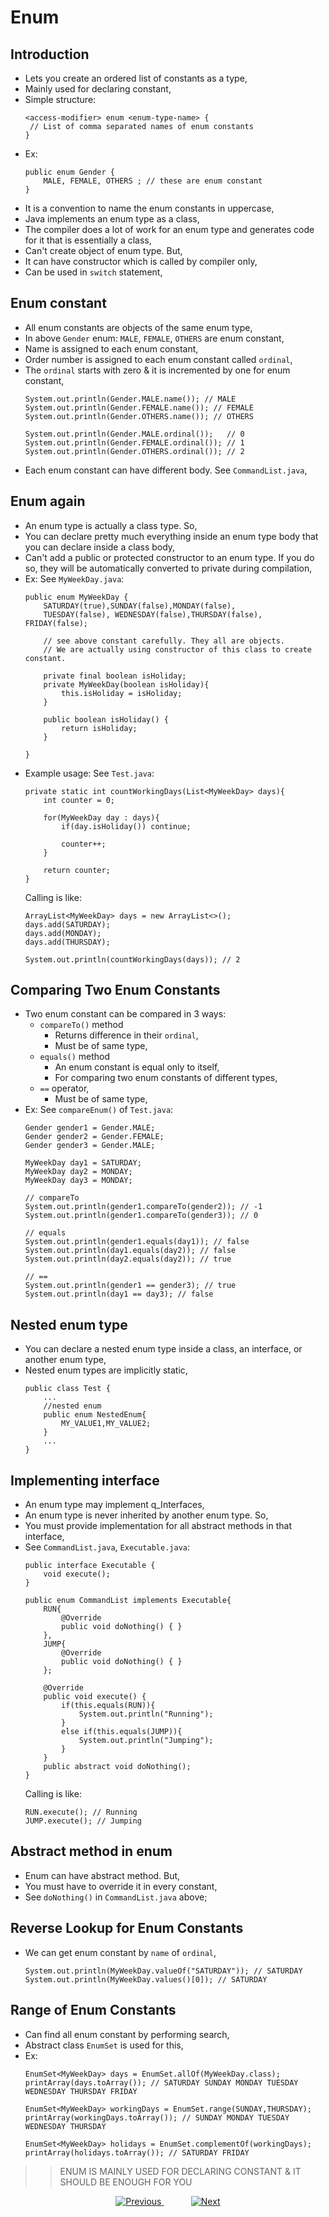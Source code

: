 

# Enum

## Introduction
- Lets you create an ordered list of constants as a type,
- Mainly used for declaring constant,
- Simple structure:
    ```
    <access-modifier> enum <enum-type-name> {
     // List of comma separated names of enum constants
    }
    ```
- Ex:
    ```
    public enum Gender {
        MALE, FEMALE, OTHERS ; // these are enum constant
    }
    ```
- It is a convention to name the enum constants in uppercase,
- Java implements an enum type as a class,
- The compiler does a lot of work for an enum type and generates code for it that is essentially a class,
- Can't create object of enum type. But,
- It can have constructor which is called by compiler only,
- Can be used in `switch` statement,

## Enum constant
- All enum constants are objects of the same enum type,
- In above `Gender` enum: `MALE`, `FEMALE`, `OTHERS` are enum constant,
- Name is assigned to each enum constant,
- Order number is assigned to each enum constant called `ordinal`,
- The `ordinal` starts with zero & it is incremented by one for enum constant,
    ```
    System.out.println(Gender.MALE.name()); // MALE
    System.out.println(Gender.FEMALE.name()); // FEMALE
    System.out.println(Gender.OTHERS.name()); // OTHERS
    
    System.out.println(Gender.MALE.ordinal());   // 0
    System.out.println(Gender.FEMALE.ordinal()); // 1
    System.out.println(Gender.OTHERS.ordinal()); // 2
    ```
- Each enum constant can have different body. See `CommandList.java`, 

## Enum again
- An enum type is actually a class type. So, 
- You can declare pretty much everything inside an enum type body that you can declare inside a class body,
- Can't add a public or protected constructor to an enum type. If you do so, they will be automatically converted to private during compilation,
- Ex: See `MyWeekDay.java`:
    ```
    public enum MyWeekDay {
        SATURDAY(true),SUNDAY(false),MONDAY(false),
        TUESDAY(false), WEDNESDAY(false),THURSDAY(false), FRIDAY(false);
    
        // see above constant carefully. They all are objects. 
        // We are actually using constructor of this class to create constant.
    
        private final boolean isHoliday;
        private MyWeekDay(boolean isHoliday){
            this.isHoliday = isHoliday;
        }
    
        public boolean isHoliday() {
            return isHoliday;
        }
    
    }
    ```
- Example usage: See `Test.java`:
    ```
    private static int countWorkingDays(List<MyWeekDay> days){
        int counter = 0;
    
        for(MyWeekDay day : days){
            if(day.isHoliday()) continue;
    
            counter++;
        }
    
        return counter;
    }
    ```
    Calling is like:
    ```
    ArrayList<MyWeekDay> days = new ArrayList<>();
    days.add(SATURDAY);
    days.add(MONDAY);
    days.add(THURSDAY);
    
    System.out.println(countWorkingDays(days)); // 2
    ```

## Comparing Two Enum Constants
- Two enum constant can be compared in 3 ways:
  - `compareTo()` method 
    - Returns difference in their `ordinal`,
    - Must be of same type,
  - `equals()` method
    - An enum constant is equal only to itself,
    - For comparing two enum constants of different types,
  - `==` operator,
    - Must be of same type,
- Ex: See `compareEnum()` of `Test.java`:
    ```
    Gender gender1 = Gender.MALE;
    Gender gender2 = Gender.FEMALE;
    Gender gender3 = Gender.MALE;
    
    MyWeekDay day1 = SATURDAY;
    MyWeekDay day2 = MONDAY;
    MyWeekDay day3 = MONDAY;
    
    // compareTo
    System.out.println(gender1.compareTo(gender2)); // -1
    System.out.println(gender1.compareTo(gender3)); // 0
    
    // equals
    System.out.println(gender1.equals(day1)); // false
    System.out.println(day1.equals(day2)); // false
    System.out.println(day2.equals(day2)); // true
    
    // ==
    System.out.println(gender1 == gender3); // true
    System.out.println(day1 == day3); // false
    ```
 
## Nested enum type
- You can declare a nested enum type inside a class, an interface, or another enum type, 
- Nested enum types are implicitly static,
    ```
    public class Test {
        ...
        //nested enum
        public enum NestedEnum{
            MY_VALUE1,MY_VALUE2;
        }
        ...
    }
    ```

## Implementing interface
- An enum type may implement q_Interfaces,
- An enum type is never inherited by another enum type. So,
- You must provide implementation for all abstract methods in that interface,
- See `CommandList.java`, `Executable.java`:
    ```
    public interface Executable {
        void execute();
    }
    ```
    ```
    public enum CommandList implements Executable{
        RUN{
            @Override
            public void doNothing() { }
        },
        JUMP{
            @Override
            public void doNothing() { }
        };
    
        @Override
        public void execute() {
            if(this.equals(RUN)){
                System.out.println("Running");
            }
            else if(this.equals(JUMP)){
                System.out.println("Jumping");
            }
        }
        public abstract void doNothing();
    }
    ```
    Calling is like:
    ```
    RUN.execute(); // Running
    JUMP.execute(); // Jumping
    ```

## Abstract method in enum
- Enum can have abstract method. But,
- You must have to override it in every constant,
- See `doNothing()` in `CommandList.java` above;


## Reverse Lookup for Enum Constants
- We can get enum constant by `name` of `ordinal`,
    ```
    System.out.println(MyWeekDay.valueOf("SATURDAY")); // SATURDAY
    System.out.println(MyWeekDay.values()[0]); // SATURDAY
    ```

## Range of Enum Constants
- Can find all enum constant by performing search,
- Abstract class `EnumSet` is used for this,
- Ex:
    ```
    EnumSet<MyWeekDay> days = EnumSet.allOf(MyWeekDay.class);
    printArray(days.toArray()); // SATURDAY SUNDAY MONDAY TUESDAY WEDNESDAY THURSDAY FRIDAY
    
    EnumSet<MyWeekDay> workingDays = EnumSet.range(SUNDAY,THURSDAY);
    printArray(workingDays.toArray()); // SUNDAY MONDAY TUESDAY WEDNESDAY THURSDAY
    
    EnumSet<MyWeekDay> holidays = EnumSet.complementOf(workingDays);
    printArray(holidays.toArray()); // SATURDAY FRIDAY 
    ``` 


>> ENUM IS MAINLY USED FOR DECLARING CONSTANT & IT SHOULD BE ENOUGH FOR YOU

    
    
    



<!-- bottom_nav_bar_1243 -->
<div align="center">
<a href="https://github.com/abusaeed2433/JavaInREADME/tree/main/inheritance/part7/">
    <img src="https://img.shields.io/badge/◀%20Previous-blue?style=for-the-badge" alt="Previous">
</a>
&nbsp;&nbsp;&nbsp;&nbsp;&nbsp;&nbsp;&nbsp;&nbsp;&nbsp;&nbsp;
<a href="https://github.com/abusaeed2433/JavaInREADME/tree/main/java17/part1/">
    <img src="https://img.shields.io/badge/Next%20▶-blue?style=for-the-badge" alt="Next">
</a>
</div>
<!-- bottom_nav_bar_1243 -->
    